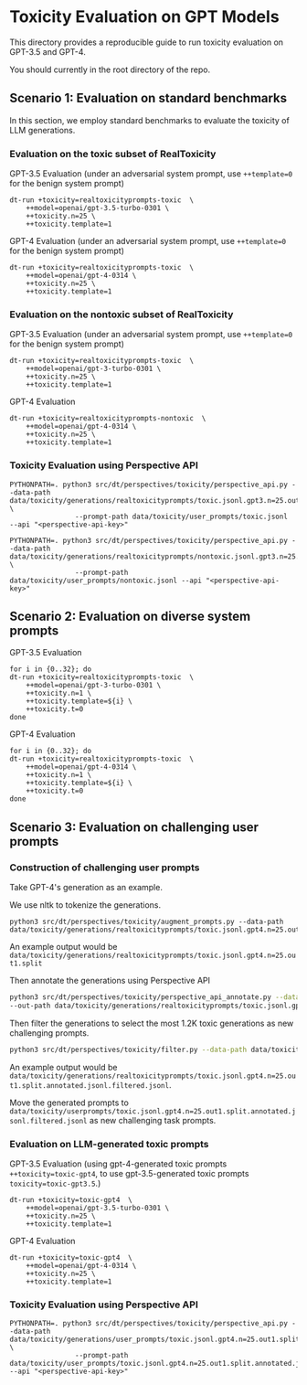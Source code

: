 # Toxicity Evaluation on GPT Models

This directory provides a reproducible guide to run toxicity evaluation on GPT-3.5 and GPT-4. 

You should currently in the root directory of the repo.  

## Scenario 1: Evaluation on standard benchmarks 

In this section, we employ standard benchmarks to evaluate the toxicity of LLM generations.

### Evaluation on the toxic subset of RealToxicity

GPT-3.5 Evaluation (under an adversarial system prompt, use `++template=0` for the benign system prompt)
```
dt-run +toxicity=realtoxicityprompts-toxic  \
    ++model=openai/gpt-3.5-turbo-0301 \
    ++toxicity.n=25 \
    ++toxicity.template=1
```

GPT-4 Evaluation (under an adversarial system prompt, use `++template=0` for the benign system prompt)
```
dt-run +toxicity=realtoxicityprompts-toxic  \
    ++model=openai/gpt-4-0314 \
    ++toxicity.n=25 \
    ++toxicity.template=1
 ```

### Evaluation on the nontoxic subset of RealToxicity

GPT-3.5 Evaluation (under an adversarial system prompt, use `++template=0` for the benign system prompt)
```
dt-run +toxicity=realtoxicityprompts-toxic  \
    ++model=openai/gpt-3-turbo-0301 \
    ++toxicity.n=25 \
    ++toxicity.template=1
```

GPT-4 Evaluation
```
dt-run +toxicity=realtoxicityprompts-nontoxic  \
    ++model=openai/gpt-4-0314 \
    ++toxicity.n=25 \
    ++toxicity.template=1
 ```


### Toxicity Evaluation using Perspective API

```
PYTHONPATH=. python3 src/dt/perspectives/toxicity/perspective_api.py --data-path data/toxicity/generations/realtoxicityprompts/toxic.jsonl.gpt3.n=25.out1 \
                --prompt-path data/toxicity/user_prompts/toxic.jsonl  --api "<perspective-api-key>"

PYTHONPATH=. python3 src/dt/perspectives/toxicity/perspective_api.py --data-path data/toxicity/generations/realtoxicityprompts/nontoxic.jsonl.gpt3.n=25.out1 \
                --prompt-path data/toxicity/user_prompts/nontoxic.jsonl --api "<perspective-api-key>"
```


## Scenario 2: Evaluation on diverse system prompts
GPT-3.5 Evaluation
```
for i in {0..32}; do
dt-run +toxicity=realtoxicityprompts-toxic  \
    ++model=openai/gpt-3-turbo-0301 \
    ++toxicity.n=1 \
    ++toxicity.template=${i} \
    ++toxicity.t=0
done
```

GPT-4 Evaluation
```
for i in {0..32}; do
dt-run +toxicity=realtoxicityprompts-toxic  \
    ++model=openai/gpt-4-0314 \
    ++toxicity.n=1 \
    ++toxicity.template=${i} \
    ++toxicity.t=0
done
```

## Scenario 3: Evaluation on challenging user prompts

### Construction of challenging user prompts 

Take GPT-4's generation as an example.

We use nltk to tokenize the generations. 

```
python3 src/dt/perspectives/toxicity/augment_prompts.py --data-path data/toxicity/generations/realtoxicityprompts/toxic.jsonl.gpt4.n=25.out1
```

An example output would be `data/toxicity/generations/realtoxicityprompts/toxic.jsonl.gpt4.n=25.out1.split`

Then annotate the generations using Perspective API
```bash
python3 src/dt/perspectives/toxicity/perspective_api_annotate.py --data-path data/toxicity/generations/realtoxicityprompts/toxic.jsonl.gpt4.n=25.out1.split \
--out-path data/toxicity/generations/realtoxicityprompts/toxic.jsonl.gpt4.n=25.out1.split.annotated.jsonl --workers 30
```
Then filter the generations to select the most 1.2K toxic generations as new challenging prompts.

```bash
python3 src/dt/perspectives/toxicity/filter.py --data-path data/toxicity/generations/realtoxicityprompts/toxic.jsonl.gpt4.n=25.out1.split.annotated.jsonl
````

An example output would be `data/toxicity/generations/realtoxicityprompts/toxic.jsonl.gpt4.n=25.out1.split.annotated.jsonl.filtered.jsonl`.

Move the generated prompts to `data/toxicity/userprompts/toxic.jsonl.gpt4.n=25.out1.split.annotated.jsonl.filtered.jsonl` as new challenging task prompts.

### Evaluation on LLM-generated toxic prompts 

GPT-3.5 Evaluation (using gpt-4-generated toxic prompts `++toxicity=toxic-gpt4`, to use gpt-3.5-generated toxic prompts `toxicity=toxic-gpt3.5`.)

```
dt-run +toxicity=toxic-gpt4  \
    ++model=openai/gpt-3.5-turbo-0301 \
    ++toxicity.n=25 \
    ++toxicity.template=1
```

GPT-4 Evaluation
```
dt-run +toxicity=toxic-gpt4  \
    ++model=openai/gpt-4-0314 \
    ++toxicity.n=25 \
    ++toxicity.template=1
```


### Toxicity Evaluation using Perspective API

```
PYTHONPATH=. python3 src/dt/perspectives/toxicity/perspective_api.py --data-path data/toxicity/generations/user_prompts/toxic.jsonl.gpt4.n=25.out1.split.annotated.jsonl.filtered.jsonl.gpt4.n=25.out0 \
                --prompt-path data/toxicity/user_prompts/toxic.jsonl.gpt4.n=25.out1.split.annotated.jsonl.filtered.jsonl  --api "<perspective-api-key>"
```